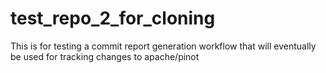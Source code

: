 # test_repo_2_for_cloning

This is for testing a commit report generation workflow that will eventually be used for tracking changes to apache/pinot
